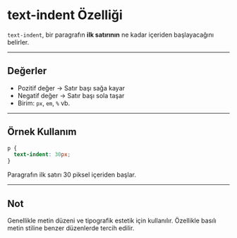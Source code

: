 # text-indent Özelliği

`text-indent`, bir paragrafın **ilk satırının** ne kadar içeriden başlayacağını belirler.

---

## Değerler

- Pozitif değer → Satır başı sağa kayar  
- Negatif değer → Satır başı sola taşar  
- Birim: `px`, `em`, `%` vb.

---

## Örnek Kullanım

```css
p {
  text-indent: 30px;
}
```

Paragrafın ilk satırı 30 piksel içeriden başlar.

---

## Not

Genellikle metin düzeni ve tipografik estetik için kullanılır. Özellikle basılı metin stiline benzer düzenlerde tercih edilir.

